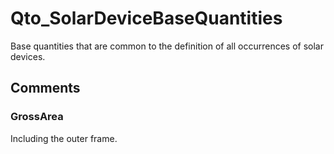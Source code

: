 # Qto_SolarDeviceBaseQuantities

Base quantities that are common to the definition of all occurrences of solar devices.


## Comments

### GrossArea

Including the outer frame.

